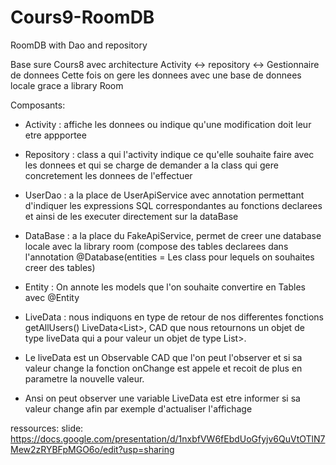 # Cours9-RoomDB
RoomDB with Dao and repository


Base sure Cours8 avec architecture Activity <-> repository <-> Gestionnaire de donnees 
Cette fois on gere les donnees avec une base de donnees locale grace a library Room

Composants:
- Activity : affiche les donnees ou indique qu'une modification doit leur etre appportee
- Repository : class a qui l'activity indique ce qu'elle souhaite faire avec les donnees et qui se charge de demander a la class qui gere concretement les donnees de l'effectuer
- UserDao : a la place de UserApiService avec annotation permettant d'indiquer les expressions SQL correspondantes au fonctions declarees et ainsi de les executer directement sur la dataBase
- DataBase : a la place du FakeApiService, permet de creer une database locale avec la library room (compose des tables declarees dans l'annotation @Database(entities = Les class pour lequels on souhaites creer des tables)
- Entity : On annote les models que l'on souhaite convertire en Tables avec @Entity 

- LiveData : nous indiquons en type de retour de nos differentes fonctions getAllUsers() LiveData<List<User>>, CAD que nous retournons un objet de type liveData qui a pour valeur un objet de type List<User>>.
- Le liveData est un Observable CAD que l'on peut l'observer et si sa valeur change la fonction onChange est appele et recoit de plus en parametre la nouvelle valeur.
- Ansi on peut observer une variable LiveData est etre informer si sa valeur change afin par exemple d'actualiser l'affichage


ressources: slide:  https://docs.google.com/presentation/d/1nxbfVW6fEbdUoGfyjv6QuVtOTlN7Mew2zRYBFpMGO6o/edit?usp=sharing
